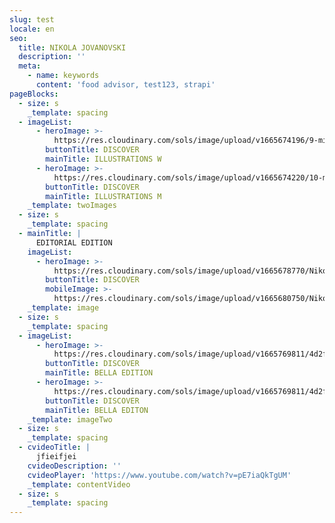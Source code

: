 ```yaml
---
slug: test
locale: en
seo:
  title: NIKOLA JOVANOVSKI
  description: ''
  meta:
    - name: keywords
      content: 'food advisor, test123, strapi'
pageBlocks:
  - size: s
    _template: spacing
  - imageList:
      - heroImage: >-
          https://res.cloudinary.com/sols/image/upload/v1665674196/9-min_wafpzr.jpg
        buttonTitle: DISCOVER
        mainTitle: ILLUSTRATIONS W
      - heroImage: >-
          https://res.cloudinary.com/sols/image/upload/v1665674220/10-min_xcsiq1.jpg
        buttonTitle: DISCOVER
        mainTitle: ILLUSTRATIONS M
    _template: twoImages
  - size: s
    _template: spacing
  - mainTitle: |
      EDITORIAL EDITION
    imageList:
      - heroImage: >-
          https://res.cloudinary.com/sols/image/upload/v1665678770/Nikola-3-1-1536x864_js0ksg.jpg
        buttonTitle: DISCOVER
        mobileImage: >-
          https://res.cloudinary.com/sols/image/upload/v1665680750/Nikola-3-1-1536x864_gxaehm.jpg
    _template: image
  - size: s
    _template: spacing
  - imageList:
      - heroImage: >-
          https://res.cloudinary.com/sols/image/upload/v1665769811/4d2f034ba197e4bf189f56d9bf13465e4-w_730-h_960_kosjab.jpg
        buttonTitle: DISCOVER
        mainTitle: BELLA EDITION
      - heroImage: >-
          https://res.cloudinary.com/sols/image/upload/v1665769811/4d2f034ba197e4bf189f56d9bf13465e4-w_730-h_960_kosjab.jpg
        buttonTitle: DISCOVER
        mainTitle: BELLA EDITON
    _template: imageTwo
  - size: s
    _template: spacing
  - cvideoTitle: |
      jfieifjei
    cvideoDescription: ''
    cvideoPlayer: 'https://www.youtube.com/watch?v=pE7iaQkTgUM'
    _template: contentVideo
  - size: s
    _template: spacing
---
```


